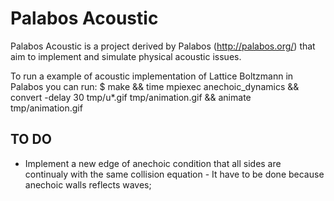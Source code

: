 # Palabos Acoustic

Palabos Acoustic is a project derived by Palabos (http://palabos.org/) that aim to implement and simulate physical acoustic issues.

To run a example of acoustic implementation of Lattice Boltzmann in Palabos you can run:
$  make && time mpiexec anechoic_dynamics  &&  convert -delay 30 tmp/u*.gif tmp/animation.gif && animate tmp/animation.gif

## TO DO

- Implement a new edge of anechoic condition that all sides are continualy with the same collision equation - It have to be done because anechoic walls reflects waves;
